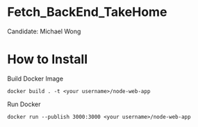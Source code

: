 # Fetch_BackEnd_TakeHome
Candidate: Michael Wong

# How to Install
Build Docker Image
```
docker build . -t <your username>/node-web-app
```

Run Docker
```
docker run --publish 3000:3000 <your username>/node-web-app
```
